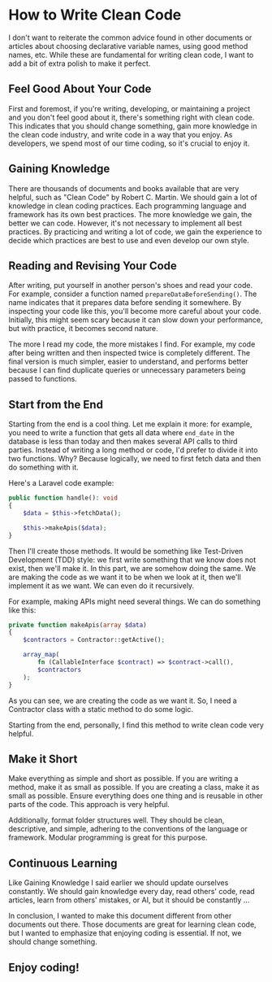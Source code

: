 # How to Write Clean Code

I don't want to reiterate the common advice found in other documents or articles about choosing declarative variable names, using good method names, etc. While these are fundamental for writing clean code, I want to add a bit of extra polish to make it perfect.

## Feel Good About Your Code

First and foremost, if you're writing, developing, or maintaining a project and you don't feel good about it, there's something right with clean code. This indicates that you should change something, gain more knowledge in the clean code industry, and write code in a way that you enjoy. As developers, we spend most of our time coding, so it's crucial to enjoy it.

## Gaining Knowledge

There are thousands of documents and books available that are very helpful, such as "Clean Code" by Robert C. Martin. We should gain a lot of knowledge in clean coding practices. Each programming language and framework has its own best practices. The more knowledge we gain, the better we can code. However, it's not necessary to implement all best practices. By practicing and writing a lot of code, we gain the experience to decide which practices are best to use and even develop our own style.

## Reading and Revising Your Code

After writing, put yourself in another person's shoes and read your code. For example, consider a function named `prepareDataBeforeSending()`. The name indicates that it prepares data before sending it somewhere. By inspecting your code like this, you'll become more careful about your code. Initially, this might seem scary because it can slow down your performance, but with practice, it becomes second nature.

The more I read my code, the more mistakes I find. For example, my code after being written and then inspected twice is completely different. The final version is much simpler, easier to understand, and performs better because I can find duplicate queries or unnecessary parameters being passed to functions.

## Start from the End

Starting from the end is a cool thing. Let me explain it more: for example, you need to write a function that gets all data where `end_date` in the database is less than today and then makes several API calls to third parties. Instead of writing a long method or code, I'd prefer to divide it into two functions. Why? Because logically, we need to first fetch data and then do something with it.

Here's a Laravel code example:

```php
public function handle(): void
{
    $data = $this->fetchData();

    $this->makeApis($data);
}
```

Then I'll create those methods. It would be something like Test-Driven Development (TDD) style: we first write something that we know does not exist, then we'll make it. In this part, we are somehow doing the same. We are making the code as we want it to be when we look at it, then we'll implement it as we want. We can even do it recursively.

For example, making APIs might need several things. We can do something like this:
```php
private function makeApis(array $data)
{
    $contractors = Contractor::getActive();

    array_map(
		fn (CallableInterface $contract) => $contract->call(),
		$contractors
	);
}
```
As you can see, we are creating the code as we want it. So, I need a Contractor class with a static method to do some logic.

Starting from the end, personally, I find this method to write clean code very helpful.

## Make it Short
Make everything as simple and short as possible. If you are writing a method, make it as small as possible. If you are creating a class, make it as small as possible. Ensure everything does one thing and is reusable in other parts of the code. This approach is very helpful.

Additionally, format folder structures well. They should be clean, descriptive, and simple, adhering to the conventions of the language or framework. Modular programming is great for this purpose.

## Continuous Learning
Like Gaining Knowledge I said earlier we should update ourselves constantly. We should gain knowledge every day, read others' code, read articles, learn from others' mistakes, or AI, but it should be constantly ...

In conclusion, I wanted to make this document different from other documents out there. Those documents are great for learning clean code, but I wanted to emphasize that enjoying coding is essential. If not, we should change something.

## Enjoy coding!


